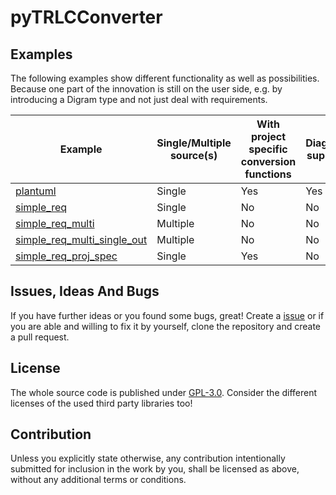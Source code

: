 # pyTRLCConverter <!-- omit in toc -->

## Examples
The following examples show different functionality as well as possibilities. Because one part of the innovation is still on the user side, e.g. by introducing a Digram type and not just deal with requirements.

| Example | Single/Multiple source(s) | With project specific conversion functions | Diagram support | Single output document |
| ------- | ------------------------- | ------------------------------------------ | --------------- | ---------------------- |
| [plantuml](./plantuml/) | Single | Yes | Yes | No |
| [simple_req](./simple_req/) | Single | No | No | No |
| [simple_req_multi](./simple_req_multi/) | Multiple | No | No | No |
| [simple_req_multi_single_out](./simple_req_multi_single_out/) | Multiple | No | No | Yes |
| [simple_req_proj_spec](./simple_req/) | Single | Yes | No | No |

## Issues, Ideas And Bugs

If you have further ideas or you found some bugs, great! Create a [issue](https://github.com/NewTec-GmbH/KTANE/issues) or if you are able and willing to fix it by yourself, clone the repository and create a pull request.

## License

The whole source code is published under [GPL-3.0](https://github.com/NewTec-GmbH/pyTRLCConverter/blob/main/LICENSE).
Consider the different licenses of the used third party libraries too!

## Contribution

Unless you explicitly state otherwise, any contribution intentionally submitted for inclusion in the work by you, shall be licensed as above, without any additional terms or conditions.
